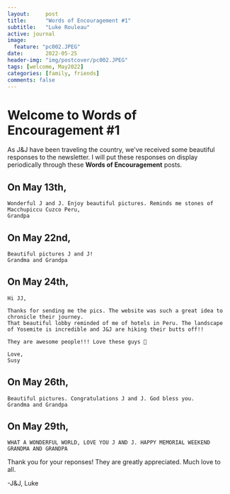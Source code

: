 ```yaml
---
layout:     post
title:      "Words of Encouragement #1"
subtitle:   "Luke Rouleau"
active: journal
image:
  feature: "pc002.JPEG"
date:       2022-05-25
header-img: "img/postcover/pc002.JPEG"
tags: [welcome, May2022]
categories: [family, friends]
comments: false
---
```



# Welcome to Words of Encouragement #1
As J&J have been traveling the country, we've received some beautiful responses to the newsletter. I will put these responses on display periodically through these **Words of Encouragement** posts.

## On May 13th,
```
Wonderful J and J. Enjoy beautiful pictures. Reminds me stones of Macchupiccu Cuzco Peru, 
Grandpa
```

## On May 22nd,
```
Beautiful pictures J and J! 
Grandma and Grandpa
```

## On May 24th,
```
Hi JJ,

Thanks for sending me the pics. The website was such a great idea to chronicle their journey.
That beautiful lobby reminded of me of hotels in Peru. The landscape of Yosemite is incredible and J&J are hiking their butts off!!

They are awesome people!!! Love these guys 💚

Love,
Susy
```

## On May 26th,
```
Beautiful pictures. Congratulations J and J. God bless you.
Grandma and Grandpa
```

## On May 29th,
```
WHAT A WONDERFUL WORLD, LOVE YOU J AND J. HAPPY MEMORIAL WEEKEND
GRANDMA AND GRANDPA
```

Thank you for your reponses! They are greatly appreciated. 
Much love to all.

-J&J, Luke